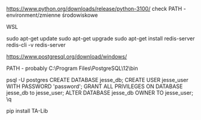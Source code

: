 https://www.python.org/downloads/release/python-3100/
check PATH - environment/zmienne środowiskowe

WSL


sudo apt-get update
    sudo apt-get upgrade
    sudo apt-get install redis-server
    redis-cli -v
redis-server



https://www.postgresql.org/download/windows/

PATH - probably C:\Program Files\PostgreSQL\12\bin

psql -U postgres
CREATE DATABASE jesse_db;
CREATE USER jesse_user WITH PASSWORD 'password';
GRANT ALL PRIVILEGES ON DATABASE jesse_db to jesse_user;
ALTER DATABASE jesse_db OWNER TO jesse_user;
\q

pip install TA-Lib
